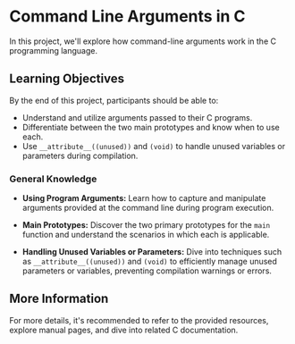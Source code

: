 # Command Line Arguments in C

In this project, we'll explore how command-line arguments work in the C programming language.

## Learning Objectives

By the end of this project, participants should be able to:

- Understand and utilize arguments passed to their C programs.
- Differentiate between the two main prototypes and know when to use each.
- Use `__attribute__((unused))` and `(void)` to handle unused variables or parameters during compilation.

### General Knowledge

- **Using Program Arguments:** Learn how to capture and manipulate arguments provided at the command line during program execution.
  
- **Main Prototypes:** Discover the two primary prototypes for the `main` function and understand the scenarios in which each is applicable.

- **Handling Unused Variables or Parameters:** Dive into techniques such as `__attribute__((unused))` and `(void)` to efficiently manage unused parameters or variables, preventing compilation warnings or errors.

## More Information

For more details, it's recommended to refer to the provided resources, explore manual pages, and dive into related C documentation.
